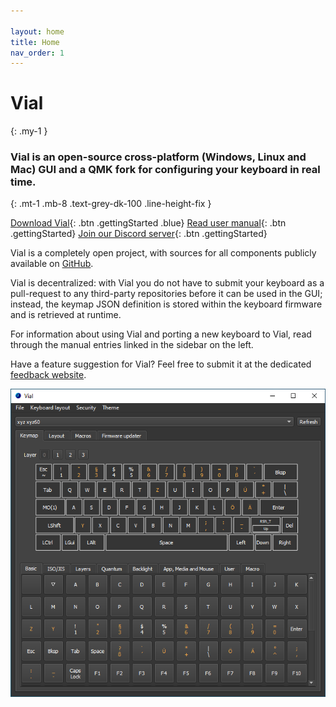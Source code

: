 ```yaml
---

layout: home
title: Home
nav_order: 1
---
```


# Vial
{: .my-1 }
### **Vial is an open-source cross-platform (Windows, Linux and Mac) GUI and a QMK fork for configuring your keyboard in real time.**
{: .mt-1 .mb-8 .text-grey-dk-100 .line-height-fix }

[Download Vial](/download){: .btn .gettingStarted .blue}
[Read user manual](/manual/){: .btn .gettingStarted}
[Join our Discord server](https://discord.gg/zNKEUXTKwF){: .btn .gettingStarted}


Vial is a completely open project, with sources for all components publicly available on [GitHub](https://github.com/vial-kb).

Vial is decentralized: with Vial you do not have to submit your keyboard as a pull-request to any third-party repositories before it can be used in the GUI; instead, the keymap JSON definition is stored within the keyboard firmware and is retrieved at runtime.

For information about using Vial and porting a new keyboard to Vial, read through the manual entries linked in the sidebar on the left.

Have a feature suggestion for Vial? Feel free to submit it at the dedicated [feedback website](https://feedback.vial.today/).

![](img/vial-win-1.png)
